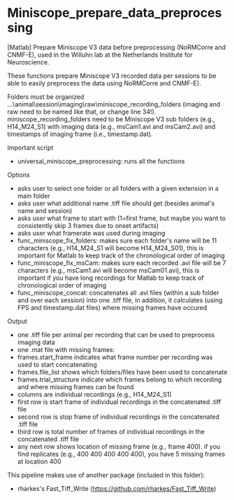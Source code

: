 # Miniscope_prepare_data_preprocessing
[Matlab] Prepare Miniscope V3 data before preprocessing (NoRMCorre and CNMF-E), used in the Willuhn lab at the Netherlands Institute for Neuroscience. 

These functions prepare Miniscope V3 recorded data per sessions to be able to easily preprocess the data using NoRMCorre and CNMF-E). 

Folders must be organized ...\animal\session\imaging\raw\miniscope_recording_folders (imaging and raw need to be named like that, or change line 34!).
miniscope_recording_folders need to be Miniscope V3 sub folders (e.g., H14_M24_S1) with imaging data (e.g., msCam1.avi and msCam2.avi) and timestamps of imaging frame (i.e., timestamp.dat).

Important script
- universal_miniscope_preprocessing: runs all the functions

Options
- asks user to select one folder or all folders with a given extension in a main folder
- asks user what additional name .tiff file should get (besides animal's name and session)
- asks user what frame to start with (1=first frame, but maybe you want to consistently skip 3 frames due to onset artifacts)
- asks user what framerate was used during imaging
- func_miniscope_fix_folders: makes sure each folder's name will be 11 characters (e.g., H14_M24_S1 will become H14_M24_S01), this is important for Matlab to keep track of the chronological order of imaging
- func_miniscope_fix_msCam: makes sure each recorded .avi file will be 7 characters (e.g., msCam1.avi will become msCam01.avi), this is important if you have long recordings for Matlab to keep track of chronological order of imaging
- func_miniscope_concat: concatenates all .avi files (within a sub folder and over each session) into one .tiff file, in addition, it calculates (using FPS and timestamp.dat files) where missing frames have occured

Output
- one .tiff file per animal per recording that can be used to preprocess imaging data
- one .mat file with missing frames:
- frames.start_frame indicates what frame number per recording was used to start concatenating
- frames.file_list shows which folders/files have been used to concatenate
- frames.trial_structure indicate which frames belong to which recording and where missing frames can be found
- columns are individual recordings (e.g., H14_M24_S1)
- first row is start frame of individual recordings in the concatenated .tiff file
- second row is stop frame of individual recordings in the concatenated .tiff file
- third row is total number of frames of individual recordings in the concatenated .tiff file
- any next row shows location of missing frame (e.g., frame 400). if you find replicates (e.g., 400 400 400 400 400), you have 5 missing frames at location 400

This pipeline makes use of another package (included in this folder):

- rharkes's Fast_Tiff_Write (https://github.com/rharkes/Fast_Tiff_Write)

